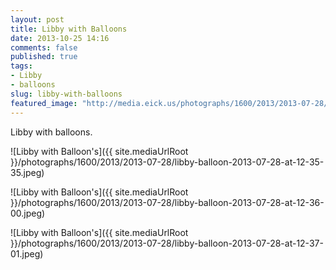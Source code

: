 ```yaml
---
layout: post
title: Libby with Balloons
date: 2013-10-25 14:16
comments: false
published: true
tags:
- Libby
- balloons
slug: libby-with-balloons
featured_image: "http://media.eick.us/photographs/1600/2013/2013-07-28/libby-balloon-2013-07-28-at-12-35-35.jpeg"
---
```

Libby with balloons.

![Libby with Balloon's]({{ site.mediaUrlRoot }}/photographs/1600/2013/2013-07-28/libby-balloon-2013-07-28-at-12-35-35.jpeg)

![Libby with Balloon's]({{ site.mediaUrlRoot }}/photographs/1600/2013/2013-07-28/libby-balloon-2013-07-28-at-12-36-00.jpeg)

![Libby with Balloon's]({{ site.mediaUrlRoot }}/photographs/1600/2013/2013-07-28/libby-balloon-2013-07-28-at-12-37-01.jpeg)
